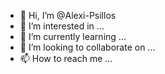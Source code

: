 - 👋 Hi, I’m @Alexi-Psillos
- 👀 I’m interested in ...
- 🌱 I’m currently learning ...
- 💞️ I’m looking to collaborate on ...
- 📫 How to reach me ...

<!---
Alexi-Psillos/Alexi-Psillos is a ✨ special ✨ repository because its `README.md` (this file) appears on your GitHub profile.
You can click the Preview link to take a look at your changes.
--->
